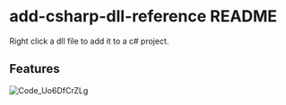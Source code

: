 # add-csharp-dll-reference README

Right click a dll file to add it to a c# project.

## Features

![Code_Uo6DfCrZLg](https://github.com/user-attachments/assets/ac0dcd23-fc55-4cb0-8e08-5ea044980fea)

